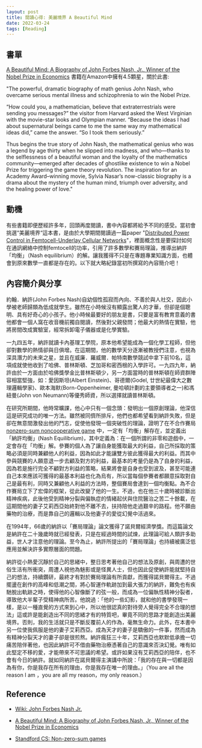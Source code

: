 ```yaml
---
layout: post
title: 閱讀心得: 美麗境界 A Beautiful Mind
date: 2022-03-24
tags: [Reading]
---
```


## 書單 ##
[A Beautiful Mind: A Biography of John Forbes Nash, Jr., Winner of the Nobel Prize in Economics][beautiful] 書籍在Amazon中擁有4.5顆星，關於此書:

"The powerful, dramatic biography of math genius John Nash, who overcame serious mental illness and schizophrenia to win the Nobel Prize.

“How could you, a mathematician, believe that extraterrestrials were sending you messages?” the visitor from Harvard asked the West Virginian with the movie-star looks and Olympian manner. “Because the ideas I had about supernatural beings came to me the same way my mathematical ideas did,” came the answer. “So I took them seriously.”

Thus begins the true story of John Nash, the mathematical genius who was a legend by age thirty when he slipped into madness, and who—thanks to the selflessness of a beautiful woman and the loyalty of the mathematics community—emerged after decades of ghostlike existence to win a Nobel Prize for triggering the game theory revolution. The inspiration for an Academy Award–winning movie, Sylvia Nasar’s now-classic biography is a drama about the mystery of the human mind, triumph over adversity, and the healing power of love."

## 動機 ##

有些書籍即便歷經許多年，回頭再度閱讀，書中內容都將給予不同的感受。當初會挑選“美麗境界“這本書，是由於大學期間閱讀過一篇paper "[Distributed Power Control in Femtocell-Underlay Cellular Networks][distributedpower]"，裡面概念性是要探討如何在通訊網絡中控制femtocell的功率，引用了許多數學和賽局理論，推導出納許「均衡」（Nash equilibrium）的解。讓我獲得不只是在專題專業知識方面，也體會到原來數學一直都是存在的。以下就大略紀錄當初所撰寫的內容簡介吧！

## 內容簡介與分享 ##

約翰．納許(John Forbes Nash)自幼個性孤寂而內向、不善於與人社交，因此小學被老師歸類為低成就學生。雖然在小時候沒有顯露出驚人的才華，但卻是個聰明、具有好奇心的小孩子。他小時候最要好的朋友是書，只要是富有教育意義的書他都會一個人窩在收音機前獨自閱讀，然後對父親發問；他最大的熱情在實驗，他將房間改成實驗室，經常拆卸電子儀器或是化學實驗。

一九四五年，納許就讀卡內基理工學院，原本他希望能成為一個化學工程師，但他卻對數學的熱情卻與日俱增。在這期間，他的數學天分逐漸被教授們注意，也視為深具潛力的未來之星，並且在威廉．羅威爾．帕特南數學競試中拿下前10名，這項成就使他收到了哈佛、普林斯頓、芝加哥和密西根的入學許可。一九四九年，納許由於一方面由於哈佛獎學金比普林斯頓少，另一方面當時的普林斯頓在師資群陣容相當堅強，如：愛因斯坦(Albert Einstein)、哥德爾(Godel, 廿世紀最偉大之數理邏輯學家)、歐本海默(Born-Oppenheimer, 曼哈頓計劃的主要領導者之一)和馮紐曼(John von Neumann)等優秀師資，所以選擇就讀普林斯頓。

在研究所期間，他時常曠課，他心中只有一個念頭：發明出一個原創理論，他深信這是研究成功的唯一方法。雖然被同儕所排斥，他們也都希望看到納許失敗，但是卻在無意間激發出他的鬥志，促使他發現一個突破性的理論，證明了在不合作賽局 [nonzero-sum noncooperative game][nonzero] 中，一定有「均衡」解存在，並定義出「納許均衡」(Nash Equilibrium)，其中定義為：在一個所謂的非零和遊戲中，一定會存在「均衡」解。參賽的個人為了讓自身能獲取最大的利益，自己所採取的策略必須是同時兼顧他人的利益，因為如此才能讓雙方彼此獲得最大的利益。而其中參與競賽的人願意退一步去顧及對方的利益，最基本的考量仍是為了自身的利益，因為若是施行完全不顧對方利益的策略，結果將會是自身也受到波及，甚至可能連自己本來應該可獲得的最基本利益也化為烏有，所以當每個參賽者都願意採取對自己是最有利，同時又兼顧他人利益的方法時，整個賽局會達到一個均衡點。為不合作賽局立下了宏偉的框架，從此改變了他的一生。不過，也在他三十歲時被診斷出精神疾病，此後他受到精神分裂與偏執症的情緒起伏與住院醫治之苦二十餘載，在這期間他的妻子艾莉西亞始終對他不離不去，扶持陪他走過艱辛的路程。他不願由藥物的治療，而是靠自己的邏輯以及他妻子的愛從幻覺中活過來。

在1994年，66歲的納許以「賽局理論」論文獲得了諾貝爾經濟學獎。而這篇論文是納許在二十幾歲時就已經發表，只是在經過時間的試煉，此理論可給人類許多助益，世人才注意他的理論。至今為止，納許所提出的「賽局理論」也持續被廣泛低應用並解決許多實際層面的問題。

納許從小熱愛沉靜於自己的思緒中，整日思考著他自己的想法及原創，與周遭的世俗生活有所衝突，周遭人視他為魅影或是怪異人士，但也因此促使納許能就堅持自己的想法，持續鑽研，最終才有對於賽局理論有所貢獻，而獲得諾貝爾得主。不過擺盪在創作的高峰和低潮之間，將心智運作軌跡加到最大張力的納許，難免也有疾馳脫出軌跡之時，使得他的心智像斷了的弦一般，而成為一位偏執性精神分裂者，導致他大半輩子受精神病所苦。他說過：「他的一些幻影，就和他的書學發現一樣，是以一種直覺的方式來到心中，所以他很認真的對待旁人覺得完全不合理的想法」這或許是能創造出不同的思緒才有的特質吧，畢竟不同的思路才能創造出美麗境界。否則，我的生活就只是不斷反覆前人的作為，毫無生命力。此外，在本書中另一位使我佩服是他的妻子艾莉西亞。成為天才的妻子是驕傲的一件事，然而成為有精神分裂天才的妻子卻是很煎熬。納許瘋狂三十年，艾莉西亞也默默低承擔一切痛苦陪伴著他，也因此納許可不借由藥物治療憑著自己的意識來否決幻覺。唯有如此堅定不移的愛，才能帶來不可思議的希望。或許如果沒有艾莉西亞的陪伴，也不會有今日的納許。就如同納許在諾貝爾得主演講中所說：「我的存在與一切都是因為有你，你是我存在所有的理由，你是我存在唯一的理由。」（You are all the reason I am ，you are all my reason，my only reason.）


## Reference ##

- [Wiki: John Forbes Nash Jr.](https://en.wikipedia.org/wiki/John_Forbes_Nash_Jr.)

- [A Beautiful Mind: A Biography of John Forbes Nash, Jr., Winner of the Nobel Prize in Economics](https://www.amazon.com/Beautiful-Mind-Sylvia-Nasar/dp/1451628420)

- [Standford CS: Non-zero-sum games](https://cs.stanford.edu/people/eroberts/courses/soco/projects/1998-99/game-theory/nonzero.html)

[distributedpower]:https://ieeexplore.ieee.org/document/5425923 "https://ieeexplore.ieee.org/document/5425923"

[beautiful]:https://www.amazon.com/Beautiful-Mind-Sylvia-Nasar/dp/1451628420 "https://www.amazon.com/Beautiful-Mind-Sylvia-Nasar/dp/1451628420"



[nonzero]:https://cs.stanford.edu/people/eroberts/courses/soco/projects/1998-99/game-theory/nonzero.html "https://cs.stanford.edu/people/eroberts/courses/soco/projects/1998-99/game-theory/nonzero.html"
